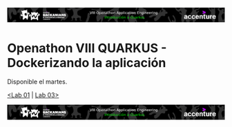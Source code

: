 <p align="center">
    <img src="../resources/header_viii.png">
</p>

# Openathon VIII QUARKUS - Dockerizando la aplicación

Disponible el martes.

[<Lab 01](../lab-01) | [Lab 03>](../lab-03) 

<p align="center">
    <img src="../resources/header_viii.png">
</p>
